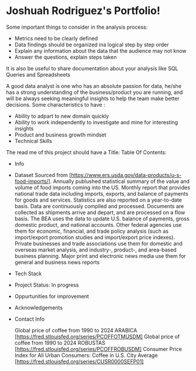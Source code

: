 # Joshuah Rodriguez's Portfolio!

Some important things to consider in the analysis process: 
- Metrics need to be clearly defined
- Data findings should be organized ina logical step by step order
- Explain any information about the data that the audience may not know
- Answer the questions, explain steps taken 

It is also be useful to share documentation about your analysis like SQL Queries and Spreadsheets


A good data analyst is one who has an absolute passion for data, he/she has a strong understanding of the business/product you are running, and will be always seeking meaningful insights to help the team make better decisions.
Some characteristics to have :
- Ability to adpart to new domain quickly
- Ability to work independently to investigate and mine for interesting insights
- Product and business growth mindset
- Technical Skills

  
The read me of this project should have a 
Title: 
Table Of Contents: 
- Info
- Dataset
    Sourced from [https://www.ers.usda.gov/data-products/u-s-food-imports/]. Annually publushed statistical summary of the value and volume of food imports coming into the US. Monthly report that provides national trade data including imports, exports, and balance of payments for goods and services. Statistics are also reported on a year-to-date basis. Data are continuously compiled and processed. Documents are collected as shipments arrive and depart, and are processed on a flow basis. The BEA uses the data to update U.S. balance of payments, gross domestic product, and national accounts. Other federal agencies use them for economic, financial, and trade policy analysis (such as import/export promotion studies and import/export price indexes). Private businesses and trade associations use them for domestic and overseas market analysis, and industry-, product-, and area-based business planning. Major print and electronic news media use them for general and business news reports
- Tech Stack
- Project Status: In progress 
- Oppurtunities for improvement
- Acknowledgements
- Contact Info

  Global price of coffee from 1990 to 2024 ARABICA [https://fred.stlouisfed.org/series/PCOFFOTMUSDM]
   Global price of coffee from 1990 to 2024 ROBUSTAS [https://fred.stlouisfed.org/series/PCOFFROBUSDM]
   Consumer Price Index for All Urban Consumers: Coffee in U.S. City Average [https://fred.stlouisfed.org/series/CUSR0000SEFP01]
  
